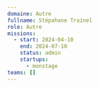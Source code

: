 ```yaml
---
domaine: Autre
fullname: Stépahane Trainel
role: Autre
missions:
  - start: 2024-04-10
    end: 2024-07-10
    status: admin
    startups:
      - monstage
teams: []
---
```

